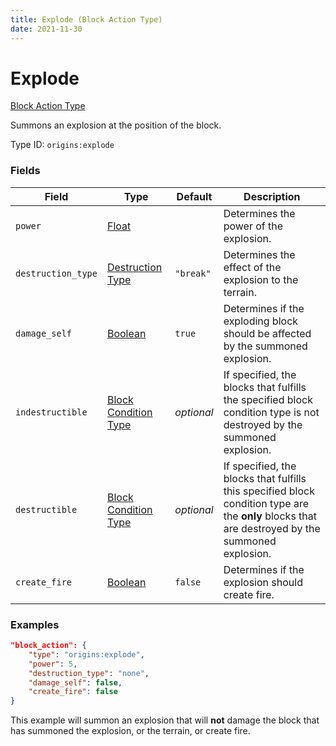 ```yaml
---
title: Explode (Block Action Type)
date: 2021-11-30
---
```


# Explode

[Block Action Type](../block_action_types.md)

Summons an explosion at the position of the block.

Type ID: `origins:explode`


### Fields

Field | Type | Default | Description
------|------|---------|-------------
`power` | [Float](../data_types/float.md) | | Determines the power of the explosion.
`destruction_type` | [Destruction Type](../../misc/extras/destruction_types.md) | `"break"` | Determines the effect of the explosion to the terrain.
`damage_self` | [Boolean](../data_types/boolean.md) | `true` | Determines if the exploding block should be affected by the summoned explosion.
`indestructible` | [Block Condition Type](../block_condition_types.md) | _optional_ | If specified, the blocks that fulfills the specified block condition type is not destroyed by the summoned explosion.
`destructible` | [Block Condition Type](../block_condition_types.md) | _optional_ | If specified, the blocks that fulfills this specified block condition type are the **only** blocks that are destroyed by the summoned explosion.
`create_fire` | [Boolean](../data_types/boolean.md) | `false` | Determines if the explosion should create fire.


### Examples

```json
"block_action": {
    "type": "origins:explode",
    "power": 5,
    "destruction_type": "none",
    "damage_self": false,
    "create_fire": false
}
```

This example will summon an explosion that will **not** damage the block that has summoned the explosion, or the terrain, or create fire.
